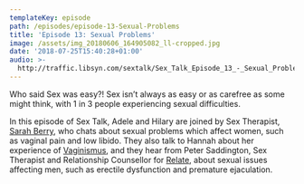 ```yaml
---
templateKey: episode
path: /episodes/episode-13-Sexual-Problems
title: 'Episode 13: Sexual Problems'
image: /assets/img_20180606_164905082_ll-cropped.jpg
date: '2018-07-25T15:40:28+01:00'
audio: >-
  http://traffic.libsyn.com/sextalk/Sex_Talk_Episode_13_-_Sexual_Problems-_Podcast.mp3
---
```

Who said Sex was easy?! Sex isn’t always as easy or as carefree as some might think, with 1 in 3 people experiencing sexual difficulties.

In this episode of Sex Talk, Adele and Hilary are joined by Sex Therapist,  [Sarah Berry](http://www.sarahberrytherapy.co.uk/), who chats about sexual problems which affect women, such as vaginal pain and low libido. They also talk to Hannah about her experience of [Vaginismus](https://www.thevaginismusnetwork.com/), and they hear from Peter Saddington, Sex Therapist and Relationship Counsellor for [Relate](https://www.relate.org.uk/), about sexual issues affecting men, such as erectile dysfunction and premature ejaculation.
